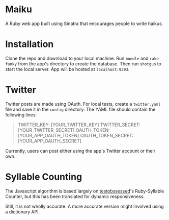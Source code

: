 # Maiku

A Ruby web app built using Sinatra that encourages people to write haikus.

# Installation

Clone the repo and download to your local machine. Run `bundle` and `rake funky` from the app's directory to create the database. Then run `shotgun` to start the local server. App will be hosted at `localhost:9393`.

# Twitter

Twitter posts are made using OAuth. For local tests, create a `twitter.yaml` file and save it in the `config` directory. The YAML file should contain the following lines:

>TWITTER_KEY: [YOUR_TWITTER_KEY]
>TWITTER_SECRET: [YOUR_TWITTER_SECRET]
>OAUTH_TOKEN: [YOUR_APP_OAUTH_TOKEN]
>OAUTH_TOKEN_SECRET: [YOUR_APP_OAUTH_SECRET]

Currently, users can post either using the app's Twitter account or their own.

# Syllable Counting

The Javascript algorithm is based largely on [testobssessed](https://github.com/testobsessed/Ruby-Syllable-Counter/blob/master/syllablecount_spec.rb)'s Ruby-Syllable Counter, but this has been translated for dynamic responsiveness.

Still, it is not wholly accurate. A more accurate version might involved using a dictionary API.